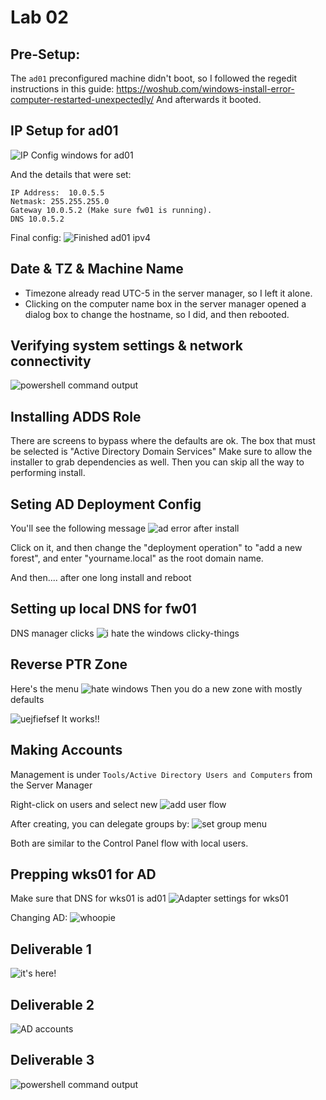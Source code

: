 # Lab 02

## Pre-Setup:
The `ad01` preconfigured machine didn't boot, so I followed the regedit instructions in this guide: https://woshub.com/windows-install-error-computer-restarted-unexpectedly/
And afterwards it booted.

## IP Setup for ad01
![IP Config windows for ad01](image.png)

And the details that were set:
```
IP Address:  10.0.5.5
Netmask: 255.255.255.0
Gateway 10.0.5.2 (Make sure fw01 is running).
DNS 10.0.5.2
```

Final config:
![Finished ad01 ipv4](image-1.png)

## Date & TZ & Machine Name
* Timezone already read UTC-5 in the server manager, so I left it alone.
* Clicking on the computer name box in the server manager opened a dialog box to change the hostname, so I did, and then rebooted.

## Verifying system settings & network connectivity
![powershell command output](image-2.png)

## Installing ADDS Role
There are screens to bypass where the defaults are ok.
The box that must be selected is "Active Directory Domain Services"
Make sure to allow the installer to grab dependencies as well.
Then you can skip all the way to performing install.

## Seting AD Deployment Config
You'll see the following message
![ad error after install](image-3.png)

Click on it, and then change the "deployment operation" to "add a new forest", and enter "yourname.local" as the root domain name.

And then.... after one long install and reboot

## Setting up local DNS for fw01
DNS manager clicks
![i hate the windows clicky-things](image-4.png)

## Reverse PTR Zone
Here's the menu
![hate windows](image-5.png)
Then you do a new zone with mostly defaults

![uejfiefsef](image-6.png)
It works!!

## Making Accounts
Management is under `Tools/Active Directory Users and Computers` from the Server Manager

Right-click on users and select new
![add user flow](image-7.png)

After creating, you can delegate groups by:
![set group menu](image-8.png)

Both are similar to the Control Panel flow with local users.

## Prepping wks01 for AD
Make sure that DNS for wks01 is ad01
![Adapter settings for wks01](image-9.png)

Changing AD:
![whoopie](image-10.png)

## Deliverable 1
![it's here!](image-11.png)

## Deliverable 2
![AD accounts](image-13.png)

## Deliverable 3
![powershell command output](image-12.png)